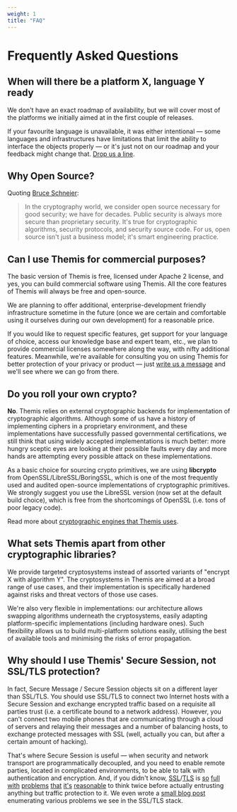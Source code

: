 ```yaml
---
weight: 1
title: "FAQ"
---
```


# Frequently Asked Questions

## When will there be a platform X, language Y ready

We don't have an exact roadmap of availability, but we will cover most of the platforms we initially aimed at in the first couple of releases.

If your favourite language is unavailable, it was either intentional —
some languages and infrastructures have limitations that limit the ability to interface the objects properly —
or it's just not on our roadmap and your feedback might change that.
[Drop us a line](mailto:dev@cossacklabs.com).

## Why Open Source?

Quoting [Bruce Schneier](https://www.schneier.com/crypto-gram/archives/1999/0915.html#OpenSourceandSecurity):

> In the cryptography world, we consider open source necessary for good security; we have for decades. Public security is always more secure than proprietary security. It's true for cryptographic algorithms, security protocols, and security source code. For us, open source isn't just a business model; it's smart engineering practice.

## Can I use Themis for commercial purposes?

The basic version of Themis is free, licensed under Apache 2 license, and yes, you can build commercial software using Themis. All the core features of Themis will always be free and open-source.

We are planning to offer additional, enterprise-development friendly infrastructure sometime in the future (once we are certain and comfortable using it ourselves during our own development) for a reasonable price.

If you would like to request specific features, get support for your language of choice, access our knowledge base and expert team, etc., we plan to provide commercial licenses somewhere along the way, with nifty additional features. Meanwhile, we're available for consulting you on using Themis for better protection of your privacy or product — just [write us a message](mailto:dev@cossacklabs.com) and we'll see where we can go from there.

## Do you roll your own crypto?

**No**. Themis relies on external cryptographic backends for implementation of cryptographic algorithms. Although some of us have a history of implementing ciphers in a proprietary environment, and these implementations have successfully passed governmental certifications, we still think that using widely accepted implementations is much better: more hungry sceptic eyes are looking at their possible faults every day and more hands are attempting every possible attack on these implementations.

As a basic choice for sourcing crypto primitives, we are using **libcrypto** from OpenSSL/LibreSSL/BoringSSL, which is one of the most frequently used and audited open-source implementations of cryptographic primitives. We strongly suggest you use the LibreSSL version (now set at the default build choice), which is free from the shortcomings of OpenSSL (i.e. tons of poor legacy code).

Read more about [cryptographic engines that Themis uses](/docs/themis/crypto-theory/cryptographic-donors/).

## What sets Themis apart from other cryptographic libraries?

We provide targeted cryptosystems instead of assorted variants of "encrypt X with algorithm Y". The cryptosystems in Themis are aimed at a broad range of use cases, and their implementation is specifically hardened against risks and threat vectors of those use cases.

We're also very flexible in implementations: our architecture allows swapping algorithms underneath the cryptosystems, easily adapting platform-specific implementations (including hardware ones). Such flexibility allows us to build multi-platform solutions easily, utilising the best of available tools and minimising the risks of error propagation.

## Why should I use Themis' Secure Session, not SSL/TLS protection?

In fact, Secure Message / Secure Session objects sit on a different layer than SSL/TLS. You should use SSL/TLS to connect two Internet hosts with a Secure Session and exchange encrypted traffic based on a requisite all parties trust (i.e. a certificate bound to a network address). However, you can't connect two mobile phones that are communicating through a cloud of servers and relaying their messages and a number of balancing hosts, to exchange protected messages with SSL (well, actually you can, but after a certain amount of hacking).

That's where Secure Session is useful — when security and network transport are programmatically decoupled, and you need to enable remote parties, located in complicated environments, to be able to talk with authentication and encryption. And, if you didn't know, [SSL](http://www.darkreading.com/attacks-breaches/freak-out-yet-another-new-ssl-tls-bug-found/d/d-id/1319320)/[TLS](http://arstechnica.com/security/2015/05/https-crippling-attack-threatens-tens-of-thousands-of-web-and-mail-servers/) is [so](http://investors.imperva.com/phoenix.zhtml?c=247116&p=irol-newsArticle&ID=2028880) [full](https://www.us-cert.gov/ncas/alerts/TA14-290A) [with](https://www.us-cert.gov/ncas/current-activity/2015/01/08/OpenSSL-Patches-Eight-Vulnerabilities) [problems](http://arstechnica.com/security/2013/03/new-attacks-on-ssl-decrypt-authentication-cookies/) [that](http://heartbleed.com) [it's](https://www.us-cert.gov/ncas/current-activity/2014/10/17/OpenSSL-30-Protocol-Vulnerability) [reasonable](https://www.us-cert.gov/ncas/current-activity/2014/08/07/Open-SSL-Patches-Nine-Vulnerabilities) to think twice before actually entrusting anything but traffic protection to it. We even wrote a [small blog post](https://www.cossacklabs.com/avoid-ssl-for-your-next-app.html) enumerating various problems we see in the SSL/TLS stack.
